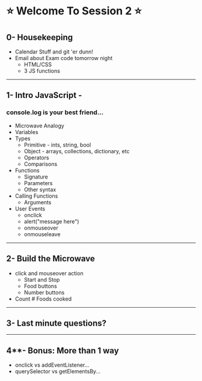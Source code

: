 # :star: Welcome To Session 2 :star:
## 0- Housekeeping
- Calendar Stuff and git 'er dunn!
- Email about Exam code tomorrow night
  - HTML/CSS
  - 3 JS functions
--- 
## 1- Intro JavaScript - 
### console.log is your best friend...
- Microwave Analogy
- Variables
- Types
  - Primitive - ints, string, bool
  - Object - arrays, collections, dictionary, etc
  - Operators
  - Comparisons
- Functions
  - Signature
  - Parameters
  - Other syntax
- Calling Functions
  - Arguments
- User Events
  - onclick
  - alert("message here")
  - onmouseover
  - onmouseleave
---
## 2- Build the Microwave
- click and mouseover action
  - Start and Stop
  - Food buttons
  - Number buttons
- Count # Foods cooked
---
## 3- Last minute questions?
---
## 4**- Bonus: More than 1 way
- onclick vs addEventListener...
- querySelector vs getElementsBy...